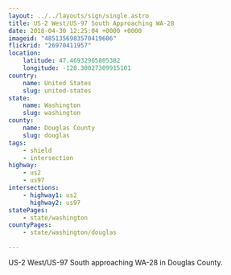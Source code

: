 ```yaml
---
layout: ../../layouts/sign/single.astro
title: US-2 West/US-97 South Approaching WA-28
date: 2018-04-30 12:25:04 +0000 +0000
imageid: "4851356983570419606"
flickrid: "26970411957"
location:
    latitude: 47.46932965805382
    longitude: -120.30027309915101
country:
    name: United States
    slug: united-states
state:
    name: Washington
    slug: washington
county:
    name: Douglas County
    slug: douglas
tags:
    - shield
    - intersection
highway:
    - us2
    - us97
intersections:
    - highway1: us2
      highway2: us97
statePages:
    - state/washington
countyPages:
    - state/washington/douglas

---
```

US-2 West/US-97 South approaching WA-28 in Douglas County.